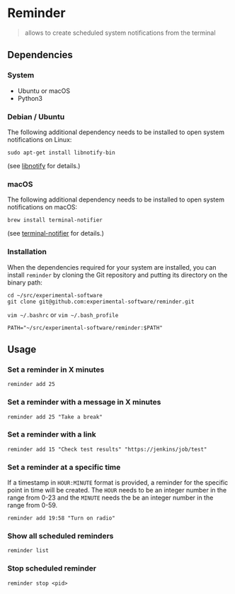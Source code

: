 # Reminder

> allows to create scheduled system notifications from the terminal

## Dependencies

### System

- Ubuntu or macOS
- Python3

### Debian / Ubuntu

The following additional dependency needs to be installed to open system notifications on Linux:

```
sudo apt-get install libnotify-bin
```

(see [libnotify](https://github.com/GNOME/libnotify) for details.)

### macOS

The following additional dependency needs to be installed to open system notifications on macOS:

```
brew install terminal-notifier
```

(see [terminal-notifier](https://github.com/julienXX/terminal-notifier) for details.)

### Installation

When the dependencies required for your system are installed, you can
install `reminder` by cloning the Git repository and putting its directory
on the binary path:

```
cd ~/src/experimental-software
git clone git@github.com:experimental-software/reminder.git
```

`vim ~/.bashrc` or `vim ~/.bash_profile`
```
PATH="~/src/experimental-software/reminder:$PATH"
```

## Usage

### Set a reminder in X minutes

```
reminder add 25
```

### Set a reminder with a message in X minutes

```
reminder add 25 "Take a break"
```

### Set a reminder with a link

```
reminder add 15 "Check test results" "https://jenkins/job/test"
```

### Set a reminder at a specific time

If a timestamp in `HOUR:MINUTE` format is provided, a reminder for the specific point in time will be created.
The `HOUR` needs to be an integer number in the range from 0-23 and the `MINUTE` needs the be an integer number in the range from 0-59.

```
reminder add 19:58 "Turn on radio"
```

### Show all scheduled reminders

```
reminder list
```

### Stop scheduled reminder

```
reminder stop <pid>
```
